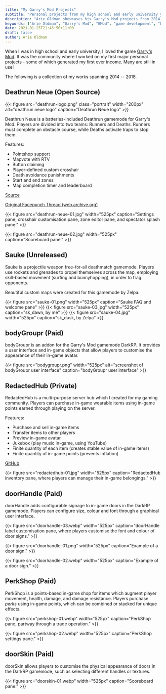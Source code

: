 ```yaml
---
title: "My Garry's Mod Projects"
subtitle: "Personal projects from my high school and early university years that generated my first programming income."
description: "Arie Oldman showcases his Garry's Mod projects from 2014-2018, including open source gamemodes, addons, and commercial work that generated his first programming income."
keywords: ["Arie Oldman", "Garry's Mod", "GMod", "game development", "Lua programming", "Steam Workshop", "Deathrun Neue", "gamemode development"]
date: 2021-01-25T21:45:50+11:00
draft: false
author: Arie Oldman
---
```


When I was in high school and early university, I loved the game [Garry's Mod](https://store.steampowered.com/app/4000/Garrys_Mod/). It was the community where I worked on my first major personal projects - some of which generated my first ever income. Many are still in use!

The following is a collection of my works spanning 2014 -- 2018.

## Deathrun Neue (Open Source)

{{< figure src="deathrun-logo.png" class="portrait" width="200px" alt="deathrun neue logo" caption="Deathrun Neue logo" >}}

Deathrun Neue is a batteries-included Deathrun gamemode for Garry's Mod. Players are divided into two teams: Runners and Deaths. Runners must complete an obstacle course, while Deaths activate traps to stop them.

Features:

* Pointshop support
* Mapvote with RTV
* Button claiming
* Player-defined custom crosshair
* Death avoidance punishments
* Start and end zones
* Map completion timer and leaderboard

[Source](https://github.com/arizard/deathrun)

[Original Facepunch Thread (web.archive.org)](http://web.archive.org/web/20160629062629/https://facepunch.com/showthread.php?t=1476758)

{{< figure src="deathrun-neue-01.jpg" width="525px" caption="Settings pane, crosshair customisation pane, zone editor pane, and spectator splash pane." >}}

{{< figure src="deathrun-neue-02.jpg" width="525px" caption="Scoreboard pane." >}}

## Sauke (Unreleased)

Sauke is a projectile weapon free-for-all deathmatch gamemode. Players use rockets and grenades to propel themselves across the map, employing skill-based movement (surfing and bunnyhopping), in order to frag opponents.

Beautiful custom maps were created for this gamemode by Zelpa.

{{< figure src="sauke-01.png" width="525px" caption="Sauke FAQ and welcome pane" >}}
{{< figure src="sauke-03.jpg" width="525px" caption="sk_dawn, by me" >}}
{{< figure src="sauke-04.jpg" width="525px" caption="sk_dusk, by Zelpa" >}}

## bodyGroupr (Paid)

bodyGroupr is an addon for the Garry's Mod gamemode DarkRP. It provides a user interface and in-game objects that allow players to customise the appearance of their in-game avatar.

{{< figure src="bodygroupr.png" width="525px" alt="screenshot of bodyGroupr user interface" caption="bodyGroupr user interface" >}}

## RedactedHub (Private)

RedactedHub is a multi-purpose server hub which I created for my gaming community. Players can purchase in-game wearable items using in-game points earned through playing on the server.

Features:

* Purchase and sell in-game items
* Transfer items to other players
* Preview in-game avatar
* Jukebox (play music in-game, using YouTube)
* Finite quantity of each item (creates stable value of in-game items)
* Finite quantity of in-game points (prevents inflation)

[GitHub](https://github.com/Arizard/redactedhub)

{{< figure src="redactedhub-01.jpg" width="525px" caption="RedactedHub inventory pane, where players can manage their in-game belongings." >}}

## doorHandle (Paid)

doorHandle adds configurable signage to in-game doors in the DarkRP gamemode. Players can configure size, colour and font through a graphical user interface.

{{< figure src="doorhandle-03.webp" width="525px" caption="doorHandle label customisation pane, where players customise the font and colour of door signs." >}}

{{< figure src="doorhandle-01.png" width="525px" caption="Example of a door sign." >}}

{{< figure src="doorhandle-02.webp" width="525px" caption="Example of a door sign." >}}

## PerkShop (Paid)

PerkShop is a points-based in-game shop for items which augment player movement, health, damage, and damage resistance. Players purchase _perks_ using in-game points, which can be combined or stacked for unique effects.

{{< figure src="perkshop-01.webp" width="525px" caption="PerkShop pane, partway through a trade operation." >}}

{{< figure src="perkshop-02.webp" width="525px" caption="PerkShop settings pane." >}}

## doorSkin (Paid)

doorSkin allows players to customise the physical appearance of doors in the DarkRP gamemode, such as selecting different handles or textures.

{{< figure src="doorskin-01.webp" width="525px" caption="Scoreboard pane." >}}


